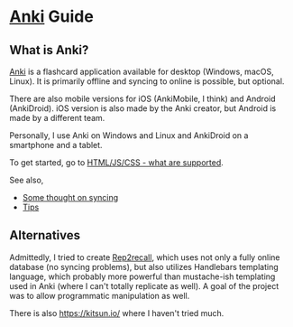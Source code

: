 # [Anki](https://apps.ankiweb.net/) Guide

## What is Anki?

[Anki](https://apps.ankiweb.net/) is a flashcard application available for desktop (Windows, macOS, Linux). It is primarily offline and syncing to online is possible, but optional.

There are also mobile versions for iOS (AnkiMobile, I think) and Android (AnkiDroid). iOS version is also made by the Anki creator, but Android is made by a different team.

Personally, I use Anki on Windows and Linux and AnkiDroid on a smartphone and a tablet.

To get started, go to [HTML/JS/CSS - what are supported](/html-js-css-support).

See also,

- [Some thought on syncing](/sync-size)
- [Tips](/tips)

## Alternatives

Admittedly, I tried to create [Rep2recall](https://github.com/rep2recall/rep2recall), which uses not only a fully online database (no syncing problems), but also utilizes Handlebars templating language, which probably more powerful than mustache-ish templating used in Anki (where I can't totally replicate as well). A goal of the project was to allow programmatic manipulation as well.

There is also https://kitsun.io/ where I haven't tried much.
